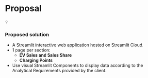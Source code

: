# Proposal

<aside>
💡

### Proposed solution

- A Streamlit interactive web application hosted on Streamlit Cloud.
- 1 page per section:
    - **EV Sales and Sales Share**
    - **Charging Points**
- Use visual Streamlit Components to display data according to the Analytical Requirements provided by the client.
</aside>
